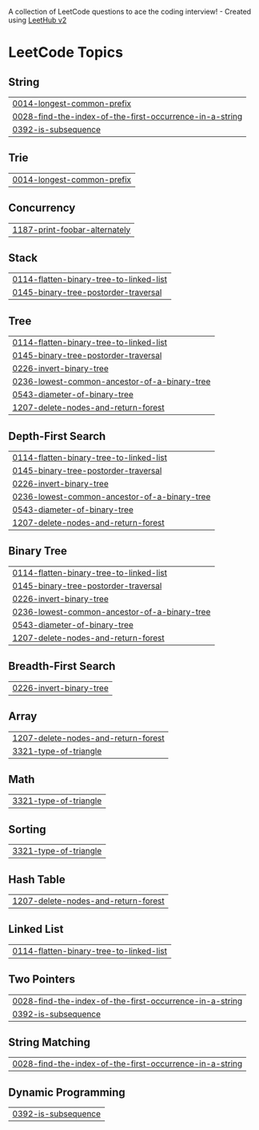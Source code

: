 A collection of LeetCode questions to ace the coding interview! - Created using [LeetHub v2](https://github.com/arunbhardwaj/LeetHub-2.0)
<!---LeetCode Topics Start-->
# LeetCode Topics
## String
|  |
| ------- |
| [0014-longest-common-prefix](https://github.com/kunalS1467/DSA/tree/master/0014-longest-common-prefix) |
| [0028-find-the-index-of-the-first-occurrence-in-a-string](https://github.com/kunalS1467/DSA/tree/master/0028-find-the-index-of-the-first-occurrence-in-a-string) |
| [0392-is-subsequence](https://github.com/kunalS1467/DSA/tree/master/0392-is-subsequence) |
## Trie
|  |
| ------- |
| [0014-longest-common-prefix](https://github.com/kunalS1467/DSA/tree/master/0014-longest-common-prefix) |
## Concurrency
|  |
| ------- |
| [1187-print-foobar-alternately](https://github.com/kunalS1467/DSA/tree/master/1187-print-foobar-alternately) |
## Stack
|  |
| ------- |
| [0114-flatten-binary-tree-to-linked-list](https://github.com/kunalS1467/DSA/tree/master/0114-flatten-binary-tree-to-linked-list) |
| [0145-binary-tree-postorder-traversal](https://github.com/kunalS1467/DSA/tree/master/0145-binary-tree-postorder-traversal) |
## Tree
|  |
| ------- |
| [0114-flatten-binary-tree-to-linked-list](https://github.com/kunalS1467/DSA/tree/master/0114-flatten-binary-tree-to-linked-list) |
| [0145-binary-tree-postorder-traversal](https://github.com/kunalS1467/DSA/tree/master/0145-binary-tree-postorder-traversal) |
| [0226-invert-binary-tree](https://github.com/kunalS1467/DSA/tree/master/0226-invert-binary-tree) |
| [0236-lowest-common-ancestor-of-a-binary-tree](https://github.com/kunalS1467/DSA/tree/master/0236-lowest-common-ancestor-of-a-binary-tree) |
| [0543-diameter-of-binary-tree](https://github.com/kunalS1467/DSA/tree/master/0543-diameter-of-binary-tree) |
| [1207-delete-nodes-and-return-forest](https://github.com/kunalS1467/DSA/tree/master/1207-delete-nodes-and-return-forest) |
## Depth-First Search
|  |
| ------- |
| [0114-flatten-binary-tree-to-linked-list](https://github.com/kunalS1467/DSA/tree/master/0114-flatten-binary-tree-to-linked-list) |
| [0145-binary-tree-postorder-traversal](https://github.com/kunalS1467/DSA/tree/master/0145-binary-tree-postorder-traversal) |
| [0226-invert-binary-tree](https://github.com/kunalS1467/DSA/tree/master/0226-invert-binary-tree) |
| [0236-lowest-common-ancestor-of-a-binary-tree](https://github.com/kunalS1467/DSA/tree/master/0236-lowest-common-ancestor-of-a-binary-tree) |
| [0543-diameter-of-binary-tree](https://github.com/kunalS1467/DSA/tree/master/0543-diameter-of-binary-tree) |
| [1207-delete-nodes-and-return-forest](https://github.com/kunalS1467/DSA/tree/master/1207-delete-nodes-and-return-forest) |
## Binary Tree
|  |
| ------- |
| [0114-flatten-binary-tree-to-linked-list](https://github.com/kunalS1467/DSA/tree/master/0114-flatten-binary-tree-to-linked-list) |
| [0145-binary-tree-postorder-traversal](https://github.com/kunalS1467/DSA/tree/master/0145-binary-tree-postorder-traversal) |
| [0226-invert-binary-tree](https://github.com/kunalS1467/DSA/tree/master/0226-invert-binary-tree) |
| [0236-lowest-common-ancestor-of-a-binary-tree](https://github.com/kunalS1467/DSA/tree/master/0236-lowest-common-ancestor-of-a-binary-tree) |
| [0543-diameter-of-binary-tree](https://github.com/kunalS1467/DSA/tree/master/0543-diameter-of-binary-tree) |
| [1207-delete-nodes-and-return-forest](https://github.com/kunalS1467/DSA/tree/master/1207-delete-nodes-and-return-forest) |
## Breadth-First Search
|  |
| ------- |
| [0226-invert-binary-tree](https://github.com/kunalS1467/DSA/tree/master/0226-invert-binary-tree) |
## Array
|  |
| ------- |
| [1207-delete-nodes-and-return-forest](https://github.com/kunalS1467/DSA/tree/master/1207-delete-nodes-and-return-forest) |
| [3321-type-of-triangle](https://github.com/kunalS1467/DSA/tree/master/3321-type-of-triangle) |
## Math
|  |
| ------- |
| [3321-type-of-triangle](https://github.com/kunalS1467/DSA/tree/master/3321-type-of-triangle) |
## Sorting
|  |
| ------- |
| [3321-type-of-triangle](https://github.com/kunalS1467/DSA/tree/master/3321-type-of-triangle) |
## Hash Table
|  |
| ------- |
| [1207-delete-nodes-and-return-forest](https://github.com/kunalS1467/DSA/tree/master/1207-delete-nodes-and-return-forest) |
## Linked List
|  |
| ------- |
| [0114-flatten-binary-tree-to-linked-list](https://github.com/kunalS1467/DSA/tree/master/0114-flatten-binary-tree-to-linked-list) |
## Two Pointers
|  |
| ------- |
| [0028-find-the-index-of-the-first-occurrence-in-a-string](https://github.com/kunalS1467/DSA/tree/master/0028-find-the-index-of-the-first-occurrence-in-a-string) |
| [0392-is-subsequence](https://github.com/kunalS1467/DSA/tree/master/0392-is-subsequence) |
## String Matching
|  |
| ------- |
| [0028-find-the-index-of-the-first-occurrence-in-a-string](https://github.com/kunalS1467/DSA/tree/master/0028-find-the-index-of-the-first-occurrence-in-a-string) |
## Dynamic Programming
|  |
| ------- |
| [0392-is-subsequence](https://github.com/kunalS1467/DSA/tree/master/0392-is-subsequence) |
<!---LeetCode Topics End-->